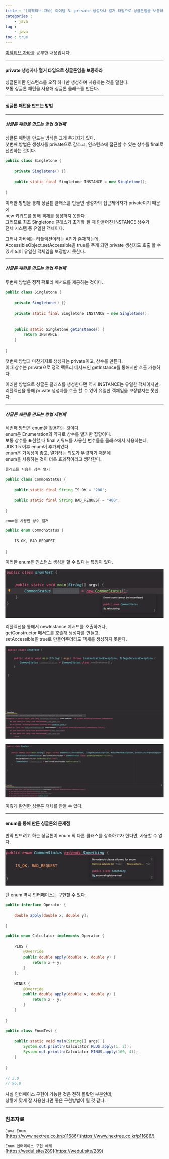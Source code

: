 ```yaml
---
title : "[이펙티브 자바] 아이템 3. private 생성자나 열거 타입으로 싱글톤임을 보증하라."
categories : 
    - java
tag :
    - java
toc : true
---
```


[이펙티브 자바](https://www.aladin.co.kr/shop/wproduct.aspx?ItemId=171196410)를 공부한 내용입니다.  

---

#### **private 생성자나 열거 타입으로 싱글톤임을 보증하라**  
싱글톤이란 인스턴스를 오직 하나만 생성하여 사용하는 것을 말한다.  
보통 싱글톤 패턴을 사용해 싱글톤 클래스를 만든다.  

---

#### **싱글톤 패턴을 만드는 방법**  

---

##### **싱글톤 패턴을 만드는 방법 첫번째**  
싱글톤 패턴을 만드는 방식은 크게 두가지가 있다.  
첫번째 방법은 생성자를 private으로 감추고, 인스턴스에 접근할 수 있는 상수를 final로 선언하는 것이다.  

```java
public class Singletone {
    
    private Singletone() {}

    public static final Singletone INSTANCE = new Singletone();

}
```

이러한 방법을 통해 싱글톤 클래스를 만들면 생성자의 접근제어자가 private이기 때문에  
new 키워드를 통해 객체를 생성하지 못한다.  
그러므로 최초 Singletone 클래스가 초기화 될 때 만들어진 INSTANCE 상수가  
전체 시스템 중 유일한 객체이다.  

그러나 자바에는 리플렉션이라는 API가 존재하는데,  
AccessibleObject.setAccessible을 true를 주게 되면 private 생성자도 호출 할 수 있게 되어 유일한 객체임을 보장받지 못한다.  

---

##### **싱글톤 패턴을 만드는 방법 두번째**  
두번째 방법은 정적 팩토리 메서드를 제공하는 것이다.  

```java
public class Singletone {
    
    private Singletone() {}

    private static final Singletone INSTANCE = new Singletone();


    public static Singletone getInstance() {
        return INSTANCE;
    }

}
```

첫번째 방법과 마찬가지로 생성자는 private이고, 상수를 만든다.  
이때 상수는 private으로 정적 팩토리 메서드인 getInstance를 통해서만 호출 가능하다.  

이러한 방법으로 싱글톤 클래스를 생성한다면 역시 INSTANCE는 유일한 객체이지만,  
리플렉션을 통해 private 생성자를 호출 할 수 있어 유일한 객체임을 보장받지는 못한다.  

---

##### **싱글톤 패턴을 만드는 방법 세번째**  
세번째 방법은 enum을 활용하는 것이다.  
enum은 Enumeration의 약자로 상수를 열거한 집합이다.  
보통 상수를 표현할 때 final 키워드를 사용한 변수들을 클래스에서 사용하는데,  
JDK 1.5 이후 enum이 추가되었다.  
enum은 가독성이 좋고, 열거라는 의도가 뚜렷하기 때문에  
enum을 사용하는 것이 더욱 효과적이라고 생각한다.  

`클래스를 사용한 상수 열거`

```java
public class CommonStatus {
    
    public static final String IS_OK = "200";

    public static final String BAD_REQUEST = "400";

}
```

`enum을 사용한 상수 열거`

```java
public enum CommonStatus {

    IS_OK, BAD_REQUEST
    
}
```

이러한 enum은 인스턴스 생성을 할 수 없다는 특징이 있다.  

![error](/assets/images/effective-java/05-enum-singletone.png)  

리플렉션을 통해서 newInstance 메서드를 호출하거나,  
getConstructor 메서드를 호출해 생성자를 만들고,  
setAccessible을 true로 만들어주더라도 객체를 생성하지 못한다.  

![error](/assets/images/effective-java/06-enum-singletone.png)  

![error](/assets/images/effective-java/07-enum-singletone.png)  

이렇게 완전한 싱글톤 객체를 만들 수 있다.  

---

#### **enum을 통해 만든 싱글톤의 문제점**  

만약 만드려고 하는 싱글톤이 enum 외 다른 클래스를 상속하고자 한다면, 사용할 수 없다.  

![error](/assets/images/effective-java/08-enum-inheritance.png)  

단 enum 역시 인터페이스는 구현할 수 있다.  

```java
public interface Operator {

    double apply(double x, double y);

}
```

```java
public enum Calculator implements Operator {

    PLUS {
        @Override
        public double apply(double x, double y) {
            return x + y;
        }
    },

    MINUS {
        @Override
        public double apply(double x, double y) {
            return x - y;
        }
    }

}
```

```java
public class EnumTest {

    public static void main(String[] args) {
        System.out.println(Calculator.PLUS.apply(1, 2));
        System.out.println(Calculator.MINUS.apply(100, 4));
    }

}

// 3.0
// 96.0
```

사실 인터페이스 구현이 가능한 것은 전혀 몰랐던 부분인데,  
상황에 맞게 잘 사용한다면 좋은 구현방법이 될 것 같다.  

---

### **참조자료**
`Java Enum`  
[https://www.nextree.co.kr/p11686/](https://www.nextree.co.kr/p11686/)  

`Enum 인터페이스 구현 예제`   
[https://wedul.site/289](https://wedul.site/289)  